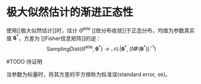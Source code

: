 # 极大似然估计的渐进正态性


使用[[极大似然估计]]时，估计 $\hat{\Theta}^\text{mle}$ [[依分布收敛]]于正态分布，均值为参数真实值 $\boldsymbol{\theta}^*$，方差为 [[Fisher信息矩阵]]的逆：
$$\text{SamplingDist}(\hat{\Theta}^\text{mle},\boldsymbol{\theta}^*)\to\mathcal{N}(\cdot|\boldsymbol{\theta}^*,(N\mathbf{F}(\boldsymbol{\theta}^*))^{-1})$$

#TODO 待证明

当参数为标量时，将其方差的平方根称为标准误(standard error, se)。